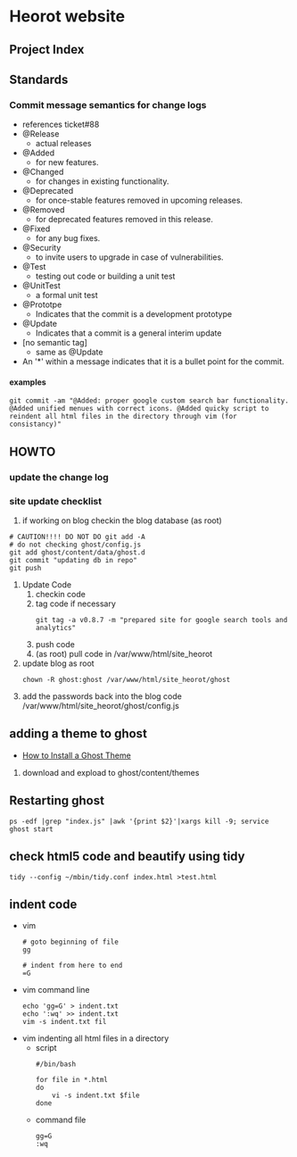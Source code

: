 # Heorot website 

## Project Index


## Standards
### Commit message semantics for change logs
* references ticket#88
* @Release
  * actual releases
* @Added
  * for new features.
* @Changed
  * for changes in existing functionality.
* @Deprecated
  * for once-stable features removed in upcoming releases.
* @Removed
  * for deprecated features removed in this release.
* @Fixed
  * for any bug fixes.
* @Security
  * to invite users to upgrade in case of vulnerabilities.
* @Test
  * testing out code or building a unit test
* @UnitTest
  * a formal unit test
* @Prototpe
  * Indicates that the commit is a development prototype
* @Update
  * Indicates that a commit is a general interim update
* [no semantic tag]
  * same as @Update
* An '*' within a message indicates that it is a bullet point for the commit.
#### examples
```
git commit -am "@Added: proper google custom search bar functionality. @Added unified menues with correct icons. @Added quicky script to reindent all html files in the directory through vim (for consistancy)"
```



## HOWTO
### update the change log

### site update checklist
1. if working on blog checkin the blog database (as root)
```
# CAUTION!!!! DO NOT DO git add -A
# do not checking ghost/config.js
git add ghost/content/data/ghost.d
git commit "updating db in repo"
git push
```
1. Update Code
    1. checkin code
    1. tag code if necessary
        ```
        git tag -a v0.8.7 -m "prepared site for google search tools and analytics"
        ```
    1. push code 
    1. (as root) pull code in /var/www/html/site_heorot
1. update blog as root
    ```
    chown -R ghost:ghost /var/www/html/site_heorot/ghost
    ```
1. add the passwords back into the blog code /var/www/html/site_heorot/ghost/config.js

## adding a theme to ghost
* [How to Install a Ghost Theme](https://www.allaboutghost.com/how-to-install-a-ghost-theme/)
1. download and expload to ghost/content/themes

## Restarting ghost
```
ps -edf |grep "index.js" |awk '{print $2}'|xargs kill -9; service ghost start

```

## check html5 code and beautify using tidy
```
tidy --config ~/mbin/tidy.conf index.html >test.html
```

## indent code
* vim
  ```
  # goto beginning of file
  gg

  # indent from here to end
  =G
  ```
* vim command line
  ```
  echo 'gg=G' > indent.txt
  echo ':wq' >> indent.txt
  vim -s indent.txt fil
  ```
* vim indenting all html files in a directory
  * script
    ```
    #/bin/bash

    for file in *.html
    do
        vi -s indent.txt $file
    done
    ```
  * command file
    ```
    gg=G
    :wq
    ```

